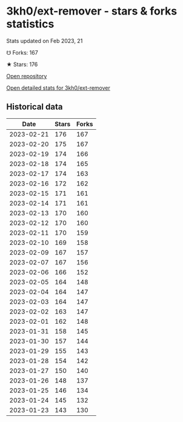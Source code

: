 # 3kh0/ext-remover - stars & forks statistics

Stats updated on Feb 2023, 21

☋ Forks: 167

★ Stars: 176

[Open repository](https://github.com/3kh0/ext-remover)

[Open detailed stats for 3kh0/ext-remover](https://reviewgithub.com/rep/3kh0/ext-remover)

## Historical data
| Date | Stars | Forks |
|------|-------|-------|
| 2023-02-21 | 176 | 167 | 
| 2023-02-20 | 175 | 167 | 
| 2023-02-19 | 174 | 166 | 
| 2023-02-18 | 174 | 165 | 
| 2023-02-17 | 174 | 163 | 
| 2023-02-16 | 172 | 162 | 
| 2023-02-15 | 171 | 161 | 
| 2023-02-14 | 171 | 161 | 
| 2023-02-13 | 170 | 160 | 
| 2023-02-12 | 170 | 160 | 
| 2023-02-11 | 170 | 159 | 
| 2023-02-10 | 169 | 158 | 
| 2023-02-09 | 167 | 157 | 
| 2023-02-07 | 167 | 156 | 
| 2023-02-06 | 166 | 152 | 
| 2023-02-05 | 164 | 148 | 
| 2023-02-04 | 164 | 147 | 
| 2023-02-03 | 164 | 147 | 
| 2023-02-02 | 163 | 147 | 
| 2023-02-01 | 162 | 148 | 
| 2023-01-31 | 158 | 145 | 
| 2023-01-30 | 157 | 144 | 
| 2023-01-29 | 155 | 143 | 
| 2023-01-28 | 154 | 142 | 
| 2023-01-27 | 150 | 140 | 
| 2023-01-26 | 148 | 137 | 
| 2023-01-25 | 146 | 134 | 
| 2023-01-24 | 145 | 132 | 
| 2023-01-23 | 143 | 130 | 

